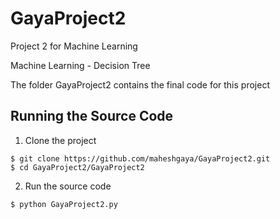 # GayaProject2
Project 2 for Machine Learning

Machine Learning - Decision Tree

The folder GayaProject2 contains the final code for this project

## Running the Source Code
1. Clone the project

  ```
  $ git clone https://github.com/maheshgaya/GayaProject2.git
  $ cd GayaProject2/GayaProject2
  ```
2. Run the source code
  
  ```
  $ python GayaProject2.py
  ```
